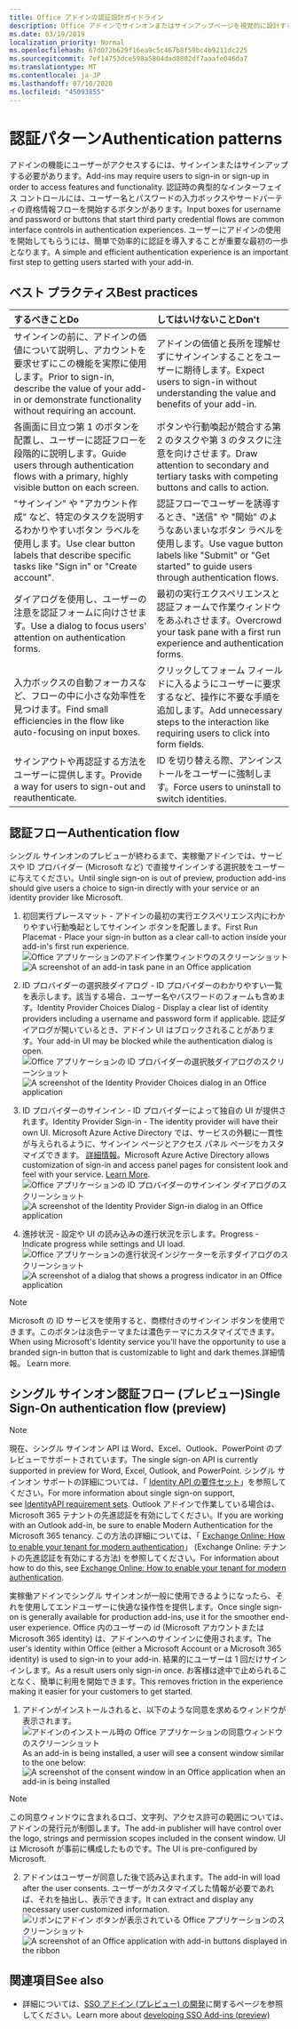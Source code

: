 ```yaml
---
title: Office アドインの認証設計ガイドライン
description: Office アドインでサインオンまたはサインアップページを視覚的に設計する方法について説明します。
ms.date: 03/19/2019
localization_priority: Normal
ms.openlocfilehash: 67d072b629f16ea9c5c467b8f59bc4b9211dc225
ms.sourcegitcommit: 7ef14753dce598a5804dad8802df7aaafe046da7
ms.translationtype: MT
ms.contentlocale: ja-JP
ms.lasthandoff: 07/10/2020
ms.locfileid: "45093855"
---
```

# <a name="authentication-patterns"></a><span data-ttu-id="a859c-103">認証パターン</span><span class="sxs-lookup"><span data-stu-id="a859c-103">Authentication patterns</span></span>

<span data-ttu-id="a859c-104">アドインの機能にユーザーがアクセスするには、サインインまたはサインアップする必要があります。</span><span class="sxs-lookup"><span data-stu-id="a859c-104">Add-ins may require users to sign-in or sign-up in order to access features and functionality.</span></span> <span data-ttu-id="a859c-105">認証時の典型的なインターフェイス コントロールには、ユーザー名とパスワードの入力ボックスやサードパーティの資格情報フローを開始するボタンがあります。</span><span class="sxs-lookup"><span data-stu-id="a859c-105">Input boxes for username and password or buttons that start third party credential flows are common interface controls in authentication experiences.</span></span> <span data-ttu-id="a859c-106">ユーザーにアドインの使用を開始してもらうには、簡単で効率的に認証を導入することが重要な最初の一歩となります。</span><span class="sxs-lookup"><span data-stu-id="a859c-106">A simple and efficient authentication experience is an important first step to getting users started with your add-in.</span></span>

## <a name="best-practices"></a><span data-ttu-id="a859c-107">ベスト プラクティス</span><span class="sxs-lookup"><span data-stu-id="a859c-107">Best practices</span></span>

|<span data-ttu-id="a859c-108">するべきこと</span><span class="sxs-lookup"><span data-stu-id="a859c-108">Do</span></span>|<span data-ttu-id="a859c-109">してはいけないこと</span><span class="sxs-lookup"><span data-stu-id="a859c-109">Don't</span></span>|
|:----|:----|
|<span data-ttu-id="a859c-110">サインインの前に、アドインの価値について説明し、アカウントを要求せずにこの機能を実際に使用します。</span><span class="sxs-lookup"><span data-stu-id="a859c-110">Prior to sign-in, describe the value of your add-in or demonstrate functionality without requiring an account.</span></span> |<span data-ttu-id="a859c-111">アドインの価値と長所を理解せずにサインインすることをユーザーに期待します。</span><span class="sxs-lookup"><span data-stu-id="a859c-111">Expect users to sign-in without understanding the value and benefits of your add-in.</span></span>|
|<span data-ttu-id="a859c-112">各画面に目立つ第 1 のボタンを配置し、ユーザーに認証フローを段階的に説明します。</span><span class="sxs-lookup"><span data-stu-id="a859c-112">Guide users through authentication flows with a primary, highly visible button on each screen.</span></span> |<span data-ttu-id="a859c-113">ボタンや行動喚起が競合する第 2 のタスクや第 3 のタスクに注意を向けさせます。</span><span class="sxs-lookup"><span data-stu-id="a859c-113">Draw attention to secondary and tertiary tasks with competing buttons and calls to action.</span></span>|
|<span data-ttu-id="a859c-114">"サインイン" や "アカウント作成" など、特定のタスクを説明するわかりやすいボタン ラベルを使用します。</span><span class="sxs-lookup"><span data-stu-id="a859c-114">Use clear button labels that describe specific tasks like "Sign in" or "Create account".</span></span>   |<span data-ttu-id="a859c-115">認証フローでユーザーを誘導するとき、"送信" や "開始" のようなあいまいなボタン ラベルを使用します。</span><span class="sxs-lookup"><span data-stu-id="a859c-115">Use vague button labels like "Submit" or "Get started" to guide users through authentication flows.</span></span>|
|<span data-ttu-id="a859c-116">ダイアログを使用し、ユーザーの注意を認証フォームに向けさせます。</span><span class="sxs-lookup"><span data-stu-id="a859c-116">Use a dialog to focus users' attention on authentication forms.</span></span>    |<span data-ttu-id="a859c-117">最初の実行エクスペリエンスと認証フォームで作業ウィンドウをあふれさせます。</span><span class="sxs-lookup"><span data-stu-id="a859c-117">Overcrowd your task pane with a first run experience and authentication forms.</span></span>|
|<span data-ttu-id="a859c-118">入力ボックスの自動フォーカスなど、フローの中に小さな効率性を見つけます。</span><span class="sxs-lookup"><span data-stu-id="a859c-118">Find small efficiencies in the flow like auto-focusing on input boxes.</span></span> |<span data-ttu-id="a859c-119">クリックしてフォーム フィールドに入るようにユーザーに要求するなど、操作に不要な手順を追加します。</span><span class="sxs-lookup"><span data-stu-id="a859c-119">Add unnecessary steps to the interaction like requiring users to click into form fields.</span></span>|
|<span data-ttu-id="a859c-120">サインアウトや再認証する方法をユーザーに提供します。</span><span class="sxs-lookup"><span data-stu-id="a859c-120">Provide a way for users to sign-out and reauthenticate.</span></span>    |<span data-ttu-id="a859c-121">ID を切り替える際、アンインストールをユーザーに強制します。</span><span class="sxs-lookup"><span data-stu-id="a859c-121">Force users to uninstall to switch identities.</span></span>|

## <a name="authentication-flow"></a><span data-ttu-id="a859c-122">認証フロー</span><span class="sxs-lookup"><span data-stu-id="a859c-122">Authentication flow</span></span>

<span data-ttu-id="a859c-123">シングル サインオンのプレビューが終わるまで、実稼働アドインでは、サービスや ID プロバイダー (Microsoft など) で直接サインインする選択肢をユーザーに与えてください。</span><span class="sxs-lookup"><span data-stu-id="a859c-123">Until single sign-on is out of preview, production add-ins should give users a choice to sign-in directly with your service or an identity provider like Microsoft.</span></span>

1. <span data-ttu-id="a859c-124">初回実行プレースマット - アドインの最初の実行エクスペリエンス内にわかりやすい行動喚起としてサインイン ボタンを配置します。</span><span class="sxs-lookup"><span data-stu-id="a859c-124">First Run Placemat - Place your sign-in button as a clear call-to action inside your add-in's first run experience.</span></span>
<span data-ttu-id="a859c-125">![Office アプリケーションのアドイン作業ウィンドウのスクリーンショット](../images/add-in-fre-value-placemat.png)</span><span class="sxs-lookup"><span data-stu-id="a859c-125">![A screenshot of an add-in task pane in an Office application](../images/add-in-fre-value-placemat.png)</span></span>

2. <span data-ttu-id="a859c-126">ID プロバイダーの選択肢ダイアログ - ID プロバイダーのわかりやすい一覧を表示します。該当する場合、ユーザー名やパスワードのフォームも含めます。</span><span class="sxs-lookup"><span data-stu-id="a859c-126">Identity Provider Choices Dialog - Display a clear list of identity providers including a username and password form if applicable.</span></span> <span data-ttu-id="a859c-127">認証ダイアログが開いているとき、アドイン UI はブロックされることがあります。</span><span class="sxs-lookup"><span data-stu-id="a859c-127">Your add-in UI may be blocked while the authentication dialog is open.</span></span>
<span data-ttu-id="a859c-128">![Office アプリケーションの ID プロバイダーの選択肢ダイアログのスクリーンショット](../images/add-in-auth-choices-dialog.png)</span><span class="sxs-lookup"><span data-stu-id="a859c-128">![A screenshot of the Identity Provider Choices dialog in an Office application](../images/add-in-auth-choices-dialog.png)</span></span>



3. <span data-ttu-id="a859c-129">ID プロバイダーのサインイン - ID プロバイダーによって独自の UI が提供されます。</span><span class="sxs-lookup"><span data-stu-id="a859c-129">Identity Provider Sign-in - The identity provider will have their own UI.</span></span> <span data-ttu-id="a859c-130">Microsoft Azure Active Directory では、サービスの外観に一貫性が与えられるように、サインイン ページとアクセス パネル ページをカスタマイズできます。 [詳細情報](/azure/active-directory/fundamentals/customize-branding)。</span><span class="sxs-lookup"><span data-stu-id="a859c-130">Microsoft Azure Active Directory allows customization of sign-in and access panel pages for consistent look and feel with your service. [Learn More](/azure/active-directory/fundamentals/customize-branding).</span></span>
<span data-ttu-id="a859c-131">![Office アプリケーションの ID プロバイダーのサインイン ダイアログのスクリーンショット](../images/add-in-auth-identity-sign-in.png)</span><span class="sxs-lookup"><span data-stu-id="a859c-131">![A screenshot of the Identity Provider Sign-in dialog in an Office application](../images/add-in-auth-identity-sign-in.png)</span></span>

4. <span data-ttu-id="a859c-132">進捗状況 - 設定や UI の読み込みの進行状況を示します。</span><span class="sxs-lookup"><span data-stu-id="a859c-132">Progress - Indicate progress while settings and UI load.</span></span>
<span data-ttu-id="a859c-133">![Office アプリケーションの進行状況インジケーターを示すダイアログのスクリーンショット](../images/add-in-auth-modal-interstitial.png)</span><span class="sxs-lookup"><span data-stu-id="a859c-133">![A screenshot of a dialog that shows a progress indicator in an Office application](../images/add-in-auth-modal-interstitial.png)</span></span>

> [!NOTE] 
> <span data-ttu-id="a859c-134">Microsoft の ID サービスを使用すると、商標付きのサインイン ボタンを使用できます。このボタンは淡色テーマまたは濃色テーマにカスタマイズできます。</span><span class="sxs-lookup"><span data-stu-id="a859c-134">When using Microsoft's Identity service you'll have the opportunity to use a branded sign-in button that is customizable to light and dark themes.</span></span><span data-ttu-id="a859c-135">詳細情報。</span><span class="sxs-lookup"><span data-stu-id="a859c-135"> Learn more.</span></span>

## <a name="single-sign-on-authentication-flow-preview"></a><span data-ttu-id="a859c-136">シングル サインオン認証フロー (プレビュー)</span><span class="sxs-lookup"><span data-stu-id="a859c-136">Single Sign-On authentication flow (preview)</span></span>

> [!NOTE]
> <span data-ttu-id="a859c-137">現在、シングル サインオン API は Word、Excel、Outlook、PowerPoint のプレビューでサポートされています。</span><span class="sxs-lookup"><span data-stu-id="a859c-137">The single sign-on API is currently supported in preview for Word, Excel, Outlook, and PowerPoint.</span></span> <span data-ttu-id="a859c-138">シングル サインオン サポートの詳細については、「 [Identity API の要件セット](../reference/requirement-sets/identity-api-requirement-sets.md)」を参照してください。</span><span class="sxs-lookup"><span data-stu-id="a859c-138">For more information about single sign-on support, see [IdentityAPI requirement sets](../reference/requirement-sets/identity-api-requirement-sets.md).</span></span> <span data-ttu-id="a859c-139">Outlook アドインで作業している場合は、Microsoft 365 テナントの先進認証を有効にしてください。</span><span class="sxs-lookup"><span data-stu-id="a859c-139">If you are working with an Outlook add-in, be sure to enable Modern Authentication for the Microsoft 365 tenancy.</span></span> <span data-ttu-id="a859c-140">この方法の詳細については、「 [Exchange Online: How to enable your tenant for modern authentication](https://social.technet.microsoft.com/wiki/contents/articles/32711.exchange-online-how-to-enable-your-tenant-for-modern-authentication.aspx)」 (Exchange Online: テナントの先進認証を有効にする方法) を参照してください。</span><span class="sxs-lookup"><span data-stu-id="a859c-140">For information about how to do this, see [Exchange Online: How to enable your tenant for modern authentication](https://social.technet.microsoft.com/wiki/contents/articles/32711.exchange-online-how-to-enable-your-tenant-for-modern-authentication.aspx).</span></span>

<span data-ttu-id="a859c-141">実稼働アドインでシングル サインオンが一般に使用できるようになったら、それを使用してエンドユーザーに快適な操作性を提供します。</span><span class="sxs-lookup"><span data-stu-id="a859c-141">Once single sign-on is generally available for production add-ins, use it for the smoother end-user experience.</span></span> <span data-ttu-id="a859c-142">Office 内のユーザーの id (Microsoft アカウントまたは Microsoft 365 identity) は、アドインへのサインインに使用されます。</span><span class="sxs-lookup"><span data-stu-id="a859c-142">The user's identity within Office (either a Microsoft Account or a Microsoft 365 identity) is used to sign-in to your add-in.</span></span> <span data-ttu-id="a859c-143">結果的にユーザーは 1 回だけサインインします。</span><span class="sxs-lookup"><span data-stu-id="a859c-143">As a result users only sign-in once.</span></span> <span data-ttu-id="a859c-144">お客様は途中で止められることなく、簡単に利用を開始できます。</span><span class="sxs-lookup"><span data-stu-id="a859c-144">This removes friction in the experience making it easier for your customers to get started.</span></span>

1. <span data-ttu-id="a859c-145">アドインがインストールされると、以下のような同意を求めるウィンドウが表示されます。![アドインのインストール時の Office アプリケーションの同意ウィンドウのスクリーンショット](../images/add-in-auth-SSO-consent-dialog.png)</span><span class="sxs-lookup"><span data-stu-id="a859c-145">As an add-in is being installed, a user will see a consent window similar to the one below: ![A screenshot of the consent window in an Office application when an add-in is being installed](../images/add-in-auth-SSO-consent-dialog.png)</span></span>
> [!NOTE]
> <span data-ttu-id="a859c-146">この同意ウィンドウに含まれるロゴ、文字列、アクセス許可の範囲については、アドインの発行元が制御します。</span><span class="sxs-lookup"><span data-stu-id="a859c-146">The add-in publisher will have control over the logo, strings and permission scopes included in the consent window.</span></span> <span data-ttu-id="a859c-147">UI は Microsoft が事前に構成したものです。</span><span class="sxs-lookup"><span data-stu-id="a859c-147">The UI is pre-configured by Microsoft.</span></span>

2. <span data-ttu-id="a859c-148">アドインはユーザーが同意した後で読み込まれます。</span><span class="sxs-lookup"><span data-stu-id="a859c-148">The add-in will load after the user consents.</span></span> <span data-ttu-id="a859c-149">ユーザーがカスタマイズした情報が必要であれば、それを抽出し、表示できます。</span><span class="sxs-lookup"><span data-stu-id="a859c-149">It can extract and display any necessary user customized information.</span></span>
<span data-ttu-id="a859c-150">![リボンにアドイン ボタンが表示されている Office アプリケーションのスクリーンショット](../images/add-in-ribbon.png)</span><span class="sxs-lookup"><span data-stu-id="a859c-150">![A screenshot of an Office application with add-in buttons displayed in the ribbon](../images/add-in-ribbon.png)</span></span>

## <a name="see-also"></a><span data-ttu-id="a859c-151">関連項目</span><span class="sxs-lookup"><span data-stu-id="a859c-151">See also</span></span>

- <span data-ttu-id="a859c-152">詳細については、[SSO アドイン (プレビュー) の開発](../develop/sso-in-office-add-ins.md)に関するページを参照してください。</span><span class="sxs-lookup"><span data-stu-id="a859c-152">Learn more about [developing SSO Add-ins (preview)](../develop/sso-in-office-add-ins.md)</span></span>
